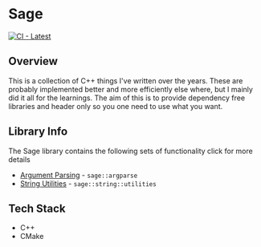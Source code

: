 # Sage
[![CI - Latest](https://github.com/pmann84/Sage/actions/workflows/sage_tests.yml/badge.svg)](https://github.com/pmann84/Sage/actions/workflows/sage_tests.yml)
## Overview
This is a collection of C++ things I've written over the years. These are probably implemented better and more efficiently else where, but I mainly did it all for the learnings. The aim of this is to provide dependency free libraries and header only so you one need to use what you want.

## Library Info
The Sage library contains the following sets of functionality click for more details
- [Argument Parsing](docs/argparse.md) - `sage::argparse`
- [String Utilities](docs/string_utilities.md) - `sage::string::utilities`

## Tech Stack
- C++ 
- CMake
